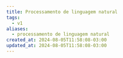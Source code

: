 ```yaml
---
title: Processamento de linguagem natural
tags:
  - v1
aliases:
  - processamento de linguagem natural
created_at: 2024-08-05T11:58:08-03:00
updated_at: 2024-08-05T11:58:08-03:00
---
```


